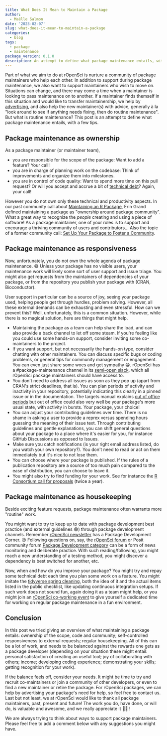 ```yaml
---
title: What Does It Mean to Maintain a Package
author:
  - Maëlle Salmon
date: '2023-02-07'
slug: what-does-it-mean-to-maintain-a-package
categories:
  - blog
tags:
  - package
  - maintenance
package_version: 0.1.0
description: An attempt to define what package maintenance entails, with a few tips.
---
```


Part of what we aim to do at rOpenSci is nurture a community of package maintainers who help each other.
In addition to support during package maintenance, we also want to support maintainers who wish to move on. Situations can change, and there may come a time when a maintainer is looking to pass maintenance on to another. If a maintainer finds themself in this situation and would like to transfer maintainership, we help by [advertising](/blog/2022/10/17/maintain-or-co-maintain-an-ropensci-package/), and also help the new maintainer(s) with advice, generally à la "look around to see if anything needs fixing, then do routine maintenance".
But what is routine maintenance? This post is an attempt to define what package maintenance entails, with a few tips.

## Package maintenance as ownership

As a package maintainer (or maintainer team), 

+ you are responsible for the scope of the package: Want to add a feature? Your call!
+ you are in charge of planning work on the codebase: Think of improvements and organize them into milestones.
+ you are in control of code quality: Want to spend more time on this pull request? Or will you accept and accrue a bit of [technical debt](https://en.wikipedia.org/wiki/Technical_debt)? Again, your call!

However you do not own only these technical and productivity aspects.
In our past community call about [Maintaining an R Package](/commcalls/2020-03-18/), Erin Grand defined maintaining a package as "ownership around package community".
What a great way to recognize the _people_ creating and using a piece of software!
As a package maintainer, one of your roles is to support and encourage a thriving community of users and contributors... Also the topic of a former community call: [Set Up Your Package to Foster a Community](/commcalls/apr2021-pkg-community/).

## Package maintenance as responsiveness

Now, unfortunately, you do not own the whole agenda of package maintenance. :sweat_smile:
Unless your package has no visible users, your maintenance work will likely some sort of user support and issue triage.
You might also get requests from the maintainers of dependencies of your package, or from the repository you publish your package with (CRAN, Bioconductor).

User support in particular can be a source of joy, seeing your package used, helping people get through hurdles, problem solving.
However, all these external demands can be exhausting and even stressful.
How can we prevent this?
Well, unfortunately, this is a common situation. However, while there is no magical solution, here are things that might help.

* Maintaining the package as a team can help share the load, and can also provide a back channel to let off some steam. If you're feeling like you could use some hands-on support, consider inviting some co-maintainers to the project.
* If you want support, but not necessarily the hands-on type, consider chatting with other maintainers. You can discuss specific bugs or coding problems, or general tips for community management or engagement. You can even just share some woes and get sympathy 😁. rOpenSci has a #package-maintenance channel in its [semi-open slack](https://contributing.ropensci.org/resources.html#channels), which all rOpenSci package maintainers should have access to.
* You don't need to address all issues as soon as they pop up (apart from CRAN's strict deadlines, that is). You can plan periods of activity and inactivity in your repository, potentially indicating this clearly in a pinned issue or in the documentation. The targets manual explains [out of office periods](https://books.ropensci.org/targets/help.html#out-of-office) but out of office could also very well be your package's more usual state, with activity in bursts. Your package, your choice!
* You can adjust your contributing guidelines over time. There is no shame in asking a user to provide a reprex versus spending hours guessing the meaning of their issue text. Through contributing guidelines and gentle explanations, you can shift general questions about your package to a place where it's easier for you, for instance GitHub Discussions as opposed to Issues.
* Make sure you catch notifications (is your right email address listed, do you watch your own repository?). You don't need to read or act on them immediately but it's nice to not lose them.
* You can choose where your package is published. If the rules of a publication repository are a source of too much pain compared to the ease of distribution, you can choose to leave it.
* You might also try to find funding for your work. See for instance the [R Consortium call for proposals](https://www.r-consortium.org/all-projects/call-for-proposals) (twice a year).

## Package maintenance as housekeeping

Beside exciting feature requests, package maintenance often warrants more "routine" work.

You might want to try to keep up to date with package development best practice (and external guidelines :sweat_smile:) through package development channels.
Remember [rOpenSci newsletter](/news) has a Package Development Corner. :wink:
Following questions on, say, the [rOpenSci forum](https://discuss.ropensci.org/) or Posit community forum [Package Development category](https://community.rstudio.com/c/package-development/11) can be a form of news monitoring and deliberate practice.
With such reading/following, you might reach a new understanding of a testing method, you might discover a dependency is best switched for another, etc.

Now, when and how do you improve your package?
You might try and repay some technical debt each time you plan some work on a feature.
You might imitate the [tidyverse spring cleaning](/blog/2022/03/18/ropensci-news-digest-march-2022/#get-inspired-by-the-tidyverse-spring-cleaning), both the idea of it and the actual items listed in the public checklist, like updating continuous integration setups.
If such work does not sound fun, again doing it as a team might help, or you might join an [rOpenSci co-working event](/events) to give yourself a dedicated time for working on regular package maintenance in a fun environment.

## Conclusion

In this post we tried giving an overview of what maintaining a package entails: ownership of the scope, code and community; self-controlled responsiveness to external requests; regular housekeeping.
All of this can be a lot of work, and needs to be balanced against the rewards one gets as a package developer (depending on your situation these might entail: personal satisfaction of creating an useful tool; joy of collaborating with others; income; developing coding experience; demonstrating your skills; getting recognition for your work).

If the balance feels off, consider your needs. It might be time to try and recruit co-maintainers or join a community of other developers, or even to find a new maintainer or retire the package.
For rOpenSci packages, we can help by advertising your package's need for help, so feel free to contact us.
Last but not least, we at rOpenSci would like to thank all package maintainers, past, present and future! The work you do, have done, or will do, is valuable and awesome, and we really appreciate it 🙏🏼 !

We are always trying to think about ways to support package maintainers. Please feel free to add a comment below with any suggestions you might have.
